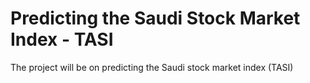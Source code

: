 # Predicting the Saudi Stock Market Index - TASI
The project will be on predicting the Saudi stock market index (TASI) 
